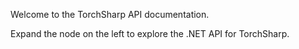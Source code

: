 
Welcome to the TorchSharp API documentation.

Expand the node on the left to explore the .NET API for TorchSharp.
